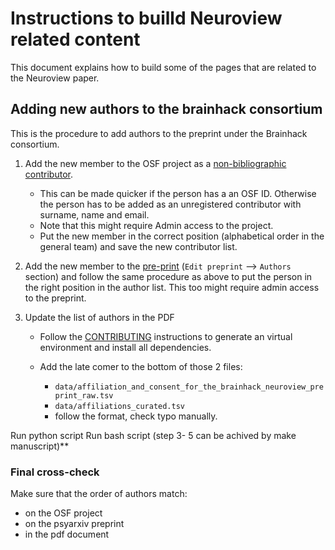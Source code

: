 # Instructions to builld Neuroview related content

This document explains how to build some of the pages that are related to the
Neuroview paper.

## Adding new authors to the brainhack consortium

This is the procedure to add authors to the preprint under the Brainhack
consortium.

1.  Add the new member to the OSF project as a
    [non-bibliographic contributor](https://osf.io/4szct/contributors/).

    - This can be made quicker if the person has a an OSF ID. Otherwise the
      person has to be added as an unregistered contributor with surname, name
      and email.
    - Note that this might require Admin access to the project.
    - Put the new member in the correct position (alphabetical order in the
      general team) and save the new contributor list.

2.  Add the new member to the [pre-print](https://psyarxiv.com/rytjq/)
    (`Edit preprint` --> `Authors` section) and follow the same procedure as
    above to put the person in the right position in the author list. This too
    might require admin access to the preprint.

3.  Update the list of authors in the PDF

    - Follow the [CONTRIBUTING](./CONTRIBUTING.md) instructions to generate an
      virtual environment and install all dependencies.

    - Add the late comer to the bottom of those 2 files:
      - `data/affiliation_and_consent_for_the_brainhack_neuroview_preprint_raw.tsv`
      - `data/affiliations_curated.tsv`
      - follow the format, check typo manually.

Run python script Run bash script (step 3- 5 can be achived by make
manuscript)\*\*

### Final cross-check

Make sure that the order of authors match:

- on the OSF project
- on the psyarxiv preprint
- in the pdf document
